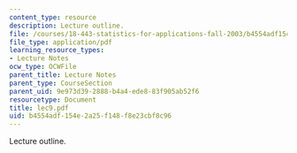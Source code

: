 ```yaml
---
content_type: resource
description: Lecture outline.
file: /courses/18-443-statistics-for-applications-fall-2003/b4554adf154e2a25f148f8e23cbf8c96_lec9.pdf
file_type: application/pdf
learning_resource_types:
- Lecture Notes
ocw_type: OCWFile
parent_title: Lecture Notes
parent_type: CourseSection
parent_uid: 9e973d39-2888-b4a4-ede8-83f905ab52f6
resourcetype: Document
title: lec9.pdf
uid: b4554adf-154e-2a25-f148-f8e23cbf8c96
---
```

Lecture outline.

